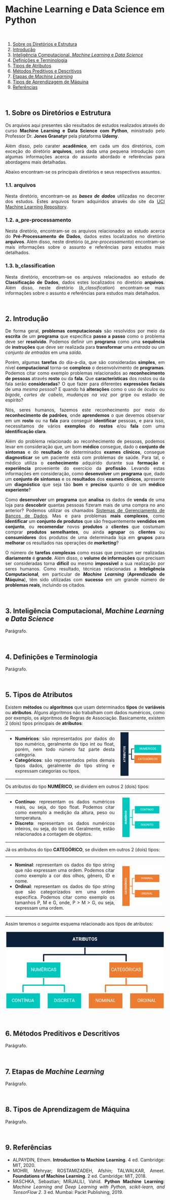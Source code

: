 <h1>Machine Learning e Data Science em Python</h1>

<br />
<ol>
  <li><a href="#sobre">Sobre os Diretórios e Estrutura</a></li>
  <li><a href="#intro">Introdução</a></li>
  <li><a href="#ic-ml-ds">Inteligência Computacional, <em>Machine Learning</em> e <em>Data Science</em></a></li>
  <li><a href="#definicoes">Definições e Terminologia</a></li>
  <li><a href="#tipos-atributos">Tipos de Atributos</a></li>
  <li><a href="#preditivo-descritivo">Métodos Preditivos e Descritivos</a></li>
  <li><a href="#etapas-ml">Etapas de <em>Machine Learning</em></a></li>
  <li><a href="#tipos-ml">Tipos de Aprendizagem de Máquina</a></li>
  <li><a href="#referencias">Referências</a></li>
</ol>




<br />
<h2 name="sobre">1. Sobre os Diretórios e Estrutura</h2>
<p align="justify">Os arquivos aqui presentes são resultados de estudos realizados através do curso <strong>Machine Learning e Data Science com Python</strong>, ministrado pelo Professor Dr. <strong>Jones Granatyr</strong> pela plataforma <strong>Udemy</strong>.</p>
<p align="justify">Além disso, pelo carater <strong>acadêmico</strong>, em cada um dos diretórios, com exceção do diretório <strong>arquivos</strong>, será dada uma pequena introdução com algumas informações acerca do assunto abordado e referências para abordagens mais detalhadas.</p>
<p align="justify">Abaixo encontram-se os principais diretórios e seus respectivos assuntos.</p>


<h3>1.1. arquivos</h3>
<p align="justify">Nesta diretório, encontram-se as <strong><em>bases de dados</em></strong> utilizadas no decorrer dos estudos. Estes arquivos foram adquiridos através do site da <a href="https://archive.ics.uci.edu/ml/index.php">UCI Machine Learning Repository</a>.</p>


<h3>1.2. a_pre-processamento</h3>
<p align="justify">Nesta diretório, encontram-se os arquivos relacionados ao estudo acerca do <strong>Pré-Processamento de Dados</strong>, dados estes localizados no diretório <strong>arquivos</strong>. Além disso, neste diretório (<em>a_pre-processamento</em>) encontram-se mais informações sobre o assunto e referências para estudos mais detalhados.</p>


<h3>1.3. b_classification</h3>
<p align="justify">Nesta diretório, encontram-se os arquivos relacionados ao estudo de <strong>Classificação de Dados</strong>, dados estes localizados no diretório <strong>arquivos</strong>. Além disso, neste diretório (<em>b_classification</em>) encontram-se mais informações sobre o assunto e referências para estudos mais detalhados.</p>




<br />
<h2 name="intro">2. Introdução</h2>
<p align="justify">De forma geral, <strong>problemas computacionais</strong> são resolvidos por meio da <strong>escrita</strong> de um <strong>programa</strong> que especifica <strong>passo a passo</strong> como o problema deve ser <strong>resolvido</strong>. Podemos definir um <strong>programa</strong> como uma <strong>sequência</strong> de <strong>instruções</strong> que deve ser realizada para <strong>transformar</strong> uma <em>entrada</em> ou um <em>conjunto de entradas</em> em uma <em>saída</em>.</p>

<p align="justify">Porém, algumas <strong>tarefas</strong> do dia-a-dia, que são consideradas <strong>simples</strong>, em nível <strong>computacional</strong> torna-se <strong>complexo</strong> o desenvolvimento de <strong>programas</strong>. Podemos citar como exemplo problemas relacionados ao <strong>reconhecimento de pessoas</strong> através <strong>rosto</strong> ou da <strong>fala</strong>. Que <strong>características</strong> dos rostos ou da fala serão <strong>consideradas</strong>? O que fazer para diferentes <strong>expressões faciais</strong> de uma <em>mesma pessoa</em>? E quando há <strong>alterações</strong> como o uso de <em>óculos</em> ou <em>bigode</em>, <em>cortes de cabelo</em>, <em>mudanças na voz</em> por gripe ou estado de espírito?</p>

<p align="justify">Nós, seres humanos, fazemos este reconhecimento por meio do <strong>reconhecimento de padrões</strong>, onde <strong>aprendemos</strong> o que devemos observar em um <strong>rosto</strong> ou na <strong>fala</strong> para conseguir <strong>identificar</strong> pessoas, e para isso, necessitamos de vários <strong>exemplos</strong> do <strong>rostos</strong> e/ou <strong>fala</strong> com uma <strong>identificação clara</strong>.</p>

<p align="justify">Além do problema relacionado ao reconhecimento de pessoas, podemos levar em consideração que, um bom <strong>médico</strong> consegue, dado o <strong>conjunto de sintomas</strong> e do <strong>resultado</strong> de determinados <strong>exames clínicos</strong>, consegue <strong>diagnosticar</strong> se um paciente está com problemas de saúde. Para tal, o médico utiliza o <strong>conhecimento</strong> adquirido durante sua <strong>formação</strong> e <strong>experiência</strong> proveniente do exercício da <strong>profissão</strong>. Levando estas informações em consideração, como <strong>desenvolver</strong> um <strong>programa</strong> que, dado um <strong>conjunto de sintomas</strong> e os <strong>resultados</strong> dos <strong>exames clínicos</strong>, apresente um <strong>diagnóstico</strong> que seja tão <strong>bom</strong> e <strong>preciso</strong> quanto o de um <strong>médico experiente</strong>?</p>

<p align="justify">Como <strong>desenvolver</strong> um <strong>programa</strong> que <strong>analisa</strong> os dados de <strong>venda</strong> de uma loja para <strong>descobrir</strong> quantas pessoas fizeram mais de uma compra no ano anterior? Podemos utilizar os chamados <a href="https://dicasdeprogramacao.com.br/o-que-e-um-sgbd/">Sistemas de Gerenciamento de Bancos de Dados</a>. Mas e para problemas <strong>mais complexos</strong>, como <strong>identificar</strong> um <strong>conjunto de produtos</strong> que são frequentemente <strong>vendidos em conjunto</strong>, ou <strong>recomendar</strong> novos <strong>produtos</strong> a <strong>clientes</strong> que costumam comprar <strong>produtos semelhantes</strong>, ou ainda <strong>agrupar</strong> os <strong>clientes</strong> ou <strong>consumidores</strong> dos produtos de uma determinada loja em <strong>grupos</strong> para <strong>melhorar</strong> os resultados nas operações de <strong><em>marketing</em></strong>?</p>

<p align="justify">O número de <strong>tarefas complexas</strong> como essas que precisam ser realizadas <strong>diariamente</strong> é <strong>grande</strong>. Além disso, o <strong>volume de informações</strong> que precisam ser consideradas torna <strong>difícil</strong> ou mesmo <strong>impossível</strong> a sua realização por seres humanos. Como resultado, técnicas relacionadas a <strong>Inteligência Computacional</strong>, em particular de <strong><em>Machine Learning</em></strong> (<strong>Aprendizado de Máquina</strong>), têm sido utilizadas com <strong>sucesso</strong> em um grande número de <strong>problemas reais</strong>, incluindo os citados.</p>






<br />
<h2 name="ic-ml-ds">3. Inteligência Computacional, <em>Machine Learning</em> e <em>Data Science</em></h2>
<p align="justify">Parágrafo.</p>




<br />
<h2 name="definicoes">4. Definições e Terminologia</h2>
<p align="justify">Parágrafo.</p>




<br />
<h2 name="tipos-atributos">5. Tipos de Atributos</h2>
<p align="justify">Existem <strong>métodos</strong> ou <strong>algoritmos</strong> que usam determinados <strong>tipos</strong> de <strong>variáveis</strong> ou <strong>atributos</strong>. Alguns algoritmos não trabalham com dados numéricos, como por exemplo, os algoritmos de Regras de Associação. Basicamente, existem 2 (dois) tipos principais de <strong>atributos</strong>:</p>
<table border="0">
<tr>
<td width="70%">
<ul>
<li align="justify"><strong>Numéricos</strong>: são representados por dados do tipo numérico, geralmente do tipo int ou float, porém, nem todo número faz parte desta categoria.</li>
<li align="justify"><strong>Categóricos</strong>: são representados pelos demais tipos dados, geralmente do tipo string e expressam categorias ou tipos.</li>
</ul>
</td>
<td><img src="img/atributos.png" alt="Atributo Numérico e Atributo Categórico" width="100%" /></td>
</tr>
</table>


<p align="justify">Os atributos do tipo <strong>NUMÉRICO</strong>, se dividem em outros 2 (dois) tipos:</p>
<table border="0">
<tr>
<td width="70%">
<ul>
<li align="justify"><strong>Contínuo</strong>: representam os dados numéricos reais, ou seja, do tipo float. Podemos citar como exemplo a medição da altura, peso ou temperatura.</li>
<li align="justify"><strong>Discreto</strong>: representam os dados numéricos inteiros, ou seja, do tipo int. Geralmente, estão relacionados a contagem de objetos.</li>
</ul>
</td>
<td><img src="img/atributo-numerico.png" alt="Atributo Numérico" width="100%" /></td>
</tr>
</table>

<p align="justify">Já os atributos do tipo <strong>CATEGÓRICO</strong>, se dividem em outros 2 (dois) tipos:</p>
<table border="0">
<tr>
<td width="70%">
<ul>
<li align="justify"><strong>Nominal</strong>: representam os dados do tipo string que não expressam uma ordem. Podemos citar como exemplo a cor dos olhos, gênero, ID e nome.</li>
<li align="justify"><strong>Ordinal</strong>: representam os dados do tipo string que são categorizados em uma ordem específica. Podemos citar como exemplo os tamanhos P, M e G, onde, P > M > G, ou seja, expressam uma ordem.</li>
</ul>
</td>
<td><img src="img/atributo-categorico.png" alt="Atributo Categórico" width="100%" /></td>
</tr>
</table>

<p align="justify">Assim teremos o seguinte esquema relacionado aos tipos de atributos:</p>
<p align="center"><img src="img/atributos-todos.png" alt="Atributos" /></p>




<br />
<h2 name="preditivo-descritivo">6. Métodos Preditivos e Descritivos</h2>
<p align="justify">Parágrafo.</p>




<br />
<h2 name="etapas-ml">7. Etapas de <em>Machine Learning</em></h2>
<p align="justify">Parágrafo.</p>




<br />
<h2 name="tipos-ml">8. Tipos de Aprendizagem de Máquina</em></h2>
<p align="justify">Parágrafo.</p>




<br />
<h2 name="referencias">9. Referências</h2>
<ul>
  <li align="justify">ALPAYDIN, Ethem. <strong>Introduction to Machine Learning</strong>. 4 ed. Cambridge: MIT, 2020.</li>
  <li align="justify">MOHRI, Mehryar; ROSTAMIZADEH, Afshin; TALWALKAR, Ameet. <strong>Foundations of Machine Learning</strong>. 2 ed. Cambridge: MIT, 2018.</li>
  <li align="justify">RASCHKA, Sebastian; MIRJALILI, Vahid. <strong>Python Machine Learning</strong>: <em>Machine Learning and Deep Learning with Python, scikit-learn, and TensorFlow 2</em>. 3 ed. Mumbai: Packt Publishing, 2019.</li>
</ul>
